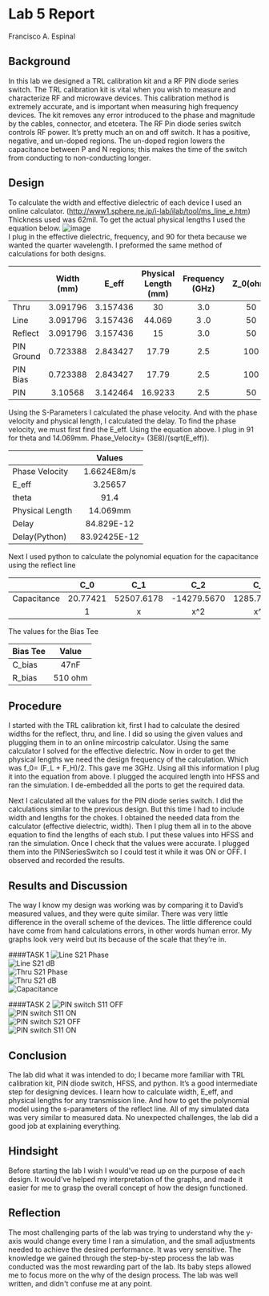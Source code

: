 # Lab 5 Report
Francisco A. Espinal

## Background
In this lab we designed a TRL calibration kit and a RF PIN diode series switch. The TRL calibration kit is vital when you wish to measure and characterize RF and microwave devices. This calibration method is extremely accurate, and is important when measuring high frequency devices. The kit removes any error introduced to the phase and magnitude by the cables, connector, and etcetera. The RF Pin diode series switch controls RF power. It’s pretty much an on and off switch. It has a positive, negative, and un-doped regions. The un-doped region lowers the capacitance between P and N regions; this makes the time of the switch from conducting to non-conducting longer.  

## Design
To calculate the width and effective dielectric of each device I used an online calculator. (http://www1.sphere.ne.jp/i-lab/ilab/tool/ms_line_e.htm) Thickness used was 62mil. To get the actual physical lengths I used the equation below.
![image](https://github.com/CourseReps/ECEN452-Spring2016/blob/master/Labs/Lab3/Equation.png) <br>
I plug in the effective dielectric, frequency, and 90 for theta because we wanted the quarter wavelength. I preformed the same method of calculations for both designs.
 
|      | Width (mm) | E_eff | Physical Length (mm) | Frequency (GHz) | Z_0(ohm) | E_r | 
| -------- |:------:|:---:|:------:|:-------:|:-----:|:-------:| 
| Thru        |   3.091796    |  3.157436  |   30     |   3.0     |   50   |   4.1     |  
| Line          |   3.091796        |  3.157436    |   44.069    |   3 .0    |   50   |   4.1     |
| Reflect        |   3.091796        |  3.157436    |   15    |   3.0    |   50   |   4.1     |
| PIN Ground       |   0.723388    |  2.843427  |   17.79    |   2.5     |   100   |   4.1     |
| PIN Bias       |   0.723388        |  2.843427    |   17.79        |   2.5     |   100   |   4.1     |
| PIN       |   3.10568        |  3.142464    |   16.9233        |   2.5     |   50   |   4.1     |

Using the S-Parameters I calculated the phase velocity. And with the phase velocity and physical length, I calculated the delay. To find the phase velocity, we must first find the E_eff. Using the equation above. I plug in 91 for theta and 14.069mm.  Phase_Velocity= (3E8)/(sqrt(E_eff)). 

|    |    Values   |
| ----- |:-----:|
|    Phase Velocity   |   1.6624E8m/s   | 
|    E_eff   |   3.25657   | 
|    theta   |   91.4   | 
|   Physical Length    |   14.069mm | 
|   Delay    |   84.829E-12   | 
|   Delay(Python)    |   83.92425E-12   | 


Next I used python to calculate the polynomial equation for the capacitance using the reflect line 

|      | C_0 | C_1 | C_2 | C_3 | 
| -------- |:------:|:---:|:------:|:-------:| 
| Capacitance      |   20.77421    |  52507.6178  |   -14279.5670   |   1285.792612     |     
|       |   1 |  x |   x^2|   x^3    |     

The values for the Bias Tee

|   Bias Tee  |    Value   | 
| ----- |:-----:|
|    C_bias   |   47nF   | 
|    R_bias   |   510 ohm| 




## Procedure
I started with the TRL calibration kit, first I had to calculate the desired widths for the reflect, thru, and line. I did so using the given values and plugging them in to an online mircostrip calculator. Using the same calculator I solved for the effective dielectric. Now in order to get the physical lengths we need the design frequency of the calculation. Which was f_0= (F_L + F_H)/2. This gave me 3GHz. Using all this information I plug it into the equation from above. I plugged the acquired length into HFSS and ran the simulation. I de-embedded all the ports to get the required data. 

Next I calculated all the values for the PIN diode series switch. I did the calculations similar to the previous design. But this time I had to include width and lengths for the chokes. I obtained the needed data from the calculator (effective dielectric, width). Then I plug them all in to the above equation to find the lengths of each stub. I put these values into HFSS and ran the simulation. Once I check that the values were accurate. I plugged them into the PINSeriesSwitch so I could test it while it was ON or OFF. I observed and recorded the results.     


## Results and Discussion
The way I know my design was working was by comparing it to David’s measured values, and they were quite similar. There was very little difference in the overall scheme of the devices. The little difference could have come from hand calculations errors, in other words human error. My graphs look very weird but its because of the scale that they’re in.  






####TASK 1
![Line S21 Phase](https://github.com/CourseReps/ECEN452-Spring2016/blob/master/Students/FAEspinal/Lab5/Final/Compared%20Plots/ECEN_452_Compared_Line_S21_Phase.png) <br>
![Line S21 dB](https://github.com/CourseReps/ECEN452-Spring2016/blob/master/Students/FAEspinal/Lab5/Final/Compared%20Plots/ECEN_452_Compared_Line_S21_dB.png) <br>
![Thru S21 Phase](https://github.com/CourseReps/ECEN452-Spring2016/blob/master/Students/FAEspinal/Lab5/Final/Compared%20Plots/ECEN_452_Compared_Thru_S21_Phase.png) <br>
![Thru S21 dB](https://github.com/CourseReps/ECEN452-Spring2016/blob/master/Students/FAEspinal/Lab5/Final/Compared%20Plots/ECEN_452_Compared_Thru_S21_dB.png) <br>
![Capacitance](https://github.com/CourseReps/ECEN452-Spring2016/blob/master/Students/FAEspinal/Lab5/Final/Compared%20Plots/ECEN_452_TRL_Capacitance.png) <br>

####TASK 2
![PIN switch S11 OFF](https://github.com/CourseReps/ECEN452-Spring2016/blob/master/Students/FAEspinal/Lab5/Final/Compared%20Plots/PIN_Switch_Compared_S11_dB_OFF.png) <br>
![PIN switch S11 ON](https://github.com/CourseReps/ECEN452-Spring2016/blob/master/Students/FAEspinal/Lab5/Final/Compared%20Plots/PIN_Switch_Compared_S11_dB_ON.png) <br>
![PIN switch S21 OFF](https://github.com/CourseReps/ECEN452-Spring2016/blob/master/Students/FAEspinal/Lab5/Final/Compared%20Plots/PIN_Switch_Compared_S21_dB_OFF.png) <br>
![PIN switch S11 ON](https://github.com/CourseReps/ECEN452-Spring2016/blob/master/Students/FAEspinal/Lab5/Final/Compared%20Plots/PIN_Switch_Compared_S21_dB_ON.png) <br>


## Conclusion
The lab did what it was intended to do; I became more familiar with TRL calibration kit, PIN diode switch, HFSS, and python. It’s a good intermediate step for designing devices. I learn how to calculate width, E_eff, and physical lengths for any transmission line. And how to get the polynomial model using the s-parameters of the reflect line. All of my simulated data was very similar to measured data. No unexpected challenges, the lab did a good job at explaining everything.



## Hindsight
Before starting the lab I wish I would've read up on the purpose of each design. It would've helped my interpretation of the graphs, and made it easier for me to grasp the overall concept of how the design functioned.   

## Reflection
The most challenging parts of the lab was trying to understand why the y-axis would change every time I ran a simulation, and the small adjustments needed to achieve the desired performance. It was very sensitive. The knowledge we gained through the step-by-step process the lab was conducted was the most rewarding part of the lab. Its baby steps allowed me to focus more on the why of the design process. The lab was well written, and didn't confuse me at any point.  
